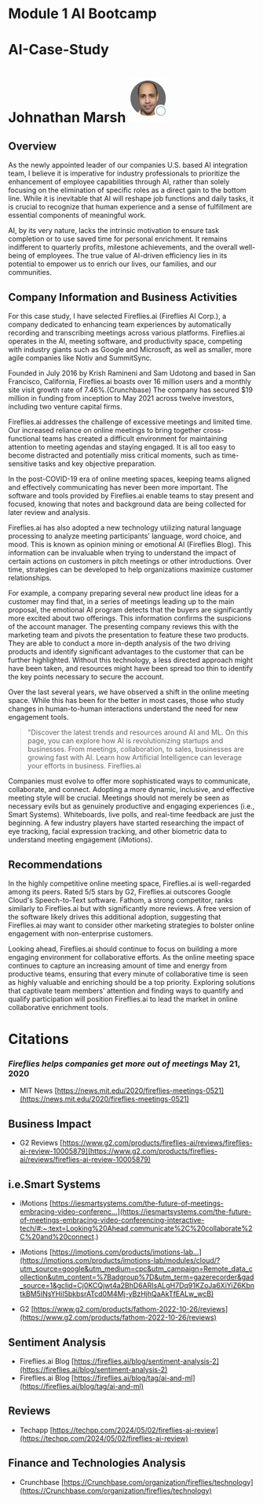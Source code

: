# Module 1 AI Bootcamp
# AI-Case-Study
# Johnathan Marsh ![Profile_Picture](Pics/JM_Profile.png)

## Overview
As the newly appointed leader of our companies U.S. based AI integration team, I believe it is imperative for industry professionals to prioritize the enhancement of employee capabilities through AI, rather than solely focusing on the elimination of specific roles as a direct gain to the bottom line. While it is inevitable that AI will reshape job functions and daily tasks, it is crucial to recognize that human experience and a sense of fulfillment are essential components of meaningful work.

AI, by its very nature, lacks the intrinsic motivation to ensure task completion or to use saved time for personal enrichment. It remains indifferent to quarterly profits, milestone achievements, and the overall well-being of employees. The true value of AI-driven efficiency lies in its potential to empower us to enrich our lives, our families, and our communities.

## Company Information and Business Activities

For this case study, I have selected Fireflies.ai (Fireflies AI Corp.), a company dedicated to enhancing team experiences by automatically recording and transcribing meetings across various platforms. Fireflies.ai operates in the AI, meeting software, and productivity space, competing with industry giants such as Google and Microsoft, as well as smaller, more agile companies like Notiv and SummitSync.

Founded in July 2016 by Krish Ramineni and Sam Udotong and based in San Francisco, California, Fireflies.ai boasts over 16 million users and a monthly site visit growth rate of 7.46%.(Crunchbase) The company has secured $19 million in funding from inception to May 2021 across twelve investors, including two venture capital firms.

Fireflies.ai addresses the challenge of excessive meetings and limited time. Our increased reliance on online meetings to bring together cross-functional teams has created a difficult environment for maintaining attention to meeting agendas and staying engaged. It is all too easy to become distracted and potentially miss critical moments, such as time-sensitive tasks and key objective preparation.

In the post-COVID-19 era of online meeting spaces, keeping teams aligned and effectively communicating has never been more important. The software and tools provided by Fireflies.ai enable teams to stay present and focused, knowing that notes and background data are being collected for later review and analysis.

Fireflies.ai has also adopted a new technology utilizing natural language processing to analyze meeting participants' language, word choice, and mood. This is known as opinion mining or emotional AI (Fireflies Blog). This information can be invaluable when trying to understand the impact of certain actions on customers in pitch meetings or other introductions. Over time, strategies can be developed to help organizations maximize customer relationships.

For example, a company preparing several new product line ideas for a customer may find that, in a series of meetings leading up to the main proposal, the emotional AI program detects that the buyers are significantly more excited about two offerings. This information confirms the suspicions of the account manager. The presenting company reviews this with the marketing team and pivots the presentation to feature these two products. They are able to conduct a more in-depth analysis of the two driving products and identify significant advantages to the customer that can be further highlighted. Without this technology, a less directed approach might have been taken, and resources might have been spread too thin to identify the key points necessary to secure the account.

Over the last several years, we have observed a shift in the online meeting space. While this has been for the better in most cases, those who study changes in human-to-human interactions understand the need for new engagement tools. 
> "Discover the latest trends and resources around AI and ML. On this page, you can explore how AI is revolutionizing startups and businesses. From meetings, collaboration, to sales, businesses are growing fast with AI. Learn how Artificial Intelligence can leverage your efforts in business.
>Fireflies.ai

Companies must evolve to offer more sophisticated ways to communicate, collaborate, and connect. Adopting a more dynamic, inclusive, and effective meeting style will be crucial. Meetings should not merely be seen as necessary evils but as genuinely productive and engaging experiences (i.e., Smart Systems). Whiteboards, live polls, and real-time feedback are just the beginning. A few industry players have started researching the impact of eye tracking, facial expression tracking, and other biometric data to understand meeting engagement (iMotions).

## Recommendations

In the highly competitive online meeting space, Fireflies.ai is well-regarded among its peers. Rated 5/5 stars by G2, Fireflies.ai outscores Google Cloud's Speech-to-Text software. Fathom, a strong competitor, ranks similarly to Fireflies.ai but with significantly more reviews. A free version of the software likely drives this additional adoption, suggesting that Fireflies.ai may want to consider other marketing strategies to bolster online engagement with non-enterprise customers.

Looking ahead, Fireflies.ai should continue to focus on building a more engaging environment for collaborative efforts. As the online meeting space continues to capture an increasing amount of time and energy from productive teams, ensuring that every minute of collaborative time is seen as highly valuable and enriching should be a top priority. Exploring solutions that captivate team members' attention and finding ways to quantify and qualify participation will position Fireflies.ai to lead the market in online collaborative enrichment tools.

# Citations
### *Fireflies helps companies get more out of meetings* May 21, 2020
- MIT News [https://news.mit.edu/2020/fireflies-meetings-0521](https://news.mit.edu/2020/fireflies-meetings-0521)


## Business Impact
- G2 Reviews [https://www.g2.com/products/fireflies-ai/reviews/fireflies-ai-review-10005879](https://www.g2.com/products/fireflies-ai/reviews/fireflies-ai-review-10005879)

## i.e.Smart Systems
- iMotions [https://iesmartsystems.com/the-future-of-meetings-embracing-video-conferenc...](https://iesmartsystems.com/the-future-of-meetings-embracing-video-conferencing-interactive-tech/#:~:text=Looking%20Ahead,communicate%2C%20collaborate%2C%20and%20connect.)

- iMotions [https://imotions.com/products/imotions-lab...](https://imotions.com/products/imotions-lab/modules/cloud/?utm_source=google&utm_medium=cpc&utm_campaign=Remote_data_collection&utm_content=%7Badgroup%7D&utm_term=gazerecorder&gad_source=1&gclid=Cj0KCQjwt4a2BhD6ARIsALgH7Dq91KZoJa6XiYiZ6KbntkBM5INsYHiI5bkbsrATcd0M4Mj-yBzHjhQaAkTfEALw_wcB)

- G2 [https://www.g2.com/products/fathom-2022-10-26/reviews](https://www.g2.com/products/fathom-2022-10-26/reviews)

## Sentiment Analysis
- Fireflies.ai Blog [https://fireflies.ai/blog/sentiment-analysis-2](https://fireflies.ai/blog/sentiment-analysis-2)
- Fireflies.ai Blog [https://fireflies.ai/blog/tag/ai-and-ml](https://fireflies.ai/blog/tag/ai-and-ml)

## Reviews
- Techapp [https://techpp.com/2024/05/02/fireflies-ai-review](https://techpp.com/2024/05/02/fireflies-ai-review)

## Finance and Technologies Analysis 
- Crunchbase [https://Crunchbase.com/organization/fireflies/technology](https://Crunchbase.com/organization/fireflies/technology)
